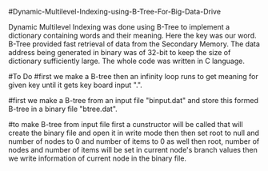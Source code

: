  #Dynamic-Multilevel-Indexing-using-B-Tree-For-Big-Data-Drive
 
 Dynamic Multilevel Indexing was done using B-Tree to implement a dictionary containing words and their meaning. Here the key was our word.
 B-Tree provided fast retrieval of data from the Secondary Memory. The data address being generated in binary was of 32-bit to keep the size of
 dictionary sufficiently large. The whole code was written in C language.
 
#To Do
#first we make a B-tree then an infinity loop runs to get meaning for given key until it gets key board input ".".

#first we make a B-tree from an input file "binput.dat" and store this formed B-tree in a binary file "btree.dat".

#to make B-tree from input file first a cunstructor will be called that will create the binary file and open it in write mode then then set root to null and number of nodes to 0 and number of items to 0 as well then root, number of nodes and number of items will be set in current node's branch values then we write information of current node in the binary file.
